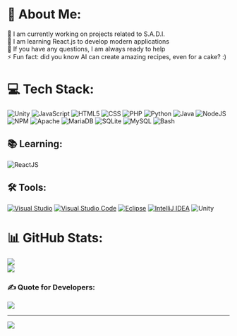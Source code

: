 # 💫 About Me:
🔭 I am currently working on projects related to S.A.D.I.<br>🌱 I am learning React.js to develop modern applications<br>💬 If you have any questions, I am always ready to help<br>⚡ Fun fact: did you know AI can create amazing recipes, even for a cake? :)

# 💻 Tech Stack:
![Unity](https://img.shields.io/badge/Unity-100000?style=flat-square&logo=unity&logoColor=white)
![JavaScript](https://img.shields.io/badge/javascript-%23323330.svg?style=for-the-badge&logo=javascript&logoColor=%23F7DF1E)
![HTML5](https://img.shields.io/badge/html5-%23E34F26.svg?style=for-the-badge&logo=html5&logoColor=white) 
![CSS](https://img.shields.io/badge/CSS-239120?&style=for-the-badge&logo=css3&logoColor=white) 
![PHP](https://img.shields.io/badge/PHP-777BB4?logo=php&logoColor=white)
![Python](https://img.shields.io/badge/python-3670A0?style=for-the-badge&logo=python&logoColor=ffdd54) 
![Java](https://img.shields.io/badge/Java-ED8B00?style=for-the-badge&logo=openjdk&logoColor=white)
![NodeJS](https://img.shields.io/badge/node.js-6DA55F?style=for-the-badge&logo=node.js&logoColor=white) 
![NPM](https://img.shields.io/badge/NPM-%23CB3837.svg?style=for-the-badge&logo=npm&logoColor=white) 
![Apache](https://img.shields.io/badge/apache-%23D42029.svg?style=for-the-badge&logo=apache&logoColor=white) 
![MariaDB](https://img.shields.io/badge/MariaDB-003545?style=for-the-badge&logo=mariadb&logoColor=white) 
![SQLite](https://img.shields.io/badge/sqlite-%2307405e.svg?style=for-the-badge&logo=sqlite&logoColor=white) 
![MySQL](https://img.shields.io/badge/mysql-%2307405e.svg?style=for-the-badge&logo=mysql&logoColor=white) 
![Bash](https://img.shields.io/badge/Bash-4EAA25?logo=gnubash&logoColor=fff)

## 📚 Learning:
![ReactJS](https://img.shields.io/badge/-ReactJs-61DAFB?logo=react&logoColor=white&style=for-the-badge)

## 🛠️ Tools:
[![Visual Studio](https://custom-icon-badges.demolab.com/badge/Visual%20Studio-5C2D91.svg?&logo=visual-studio&logoColor=white)](#)
[![Visual Studio Code](https://custom-icon-badges.demolab.com/badge/Visual%20Studio%20Code-0078d7.svg?logo=vsc&logoColor=white)](#)
[![Eclipse](https://img.shields.io/badge/Eclipse-FE7A16.svg?logo=Eclipse&logoColor=white)](#)
[![IntelliJ IDEA](https://img.shields.io/badge/IntelliJIDEA-000000.svg?logo=intellij-idea&logoColor=white)](#)
![Unity](https://img.shields.io/badge/Unity-100000?style=flat-square&logo=unity&logoColor=white)

# 📊 GitHub Stats:
![](https://github-readme-streak-stats.herokuapp.com/?user=SignG3T&theme=dark&hide_border=false)<br/>
![](https://github-readme-stats.vercel.app/api/top-langs/?username=SignG3T&theme=dark&hide_border=false&include_all_commits=true&count_private=true&layout=compact)

### ✍️ Quote for Developers:
![](https://quotes-github-readme.vercel.app/api?type=horizontal&theme=radical)

---
[![](https://visitcount.itsvg.in/api?id=SignG3T&icon=0&color=0)](https://visitcount.itsvg.in)
